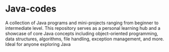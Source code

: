 # Java-codes
A collection of Java programs and mini-projects ranging from beginner to intermediate level. This repository serves as a personal learning hub and a showcase of core Java concepts including object-oriented programming, data structures, algorithms, file handling, exception management, and more. Ideal for anyone exploring Java 
